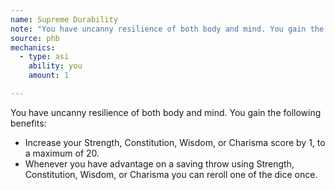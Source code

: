 ```yaml
---
name: Supreme Durability
note: "You have uncanny resilience of both body and mind. You gain the following benefits:"
source: phb
mechanics:
  - type: asi
    ability: you
    amount: 1

---
```

You have uncanny resilience of both body and mind. You gain the following benefits:
- Increase your Strength, Constitution, Wisdom, or Charisma score by 1, to a maximum of 20.
- Whenever you have advantage on a saving throw using Strength, Constitution, Wisdom, or Charisma you can reroll one of the dice once. 

